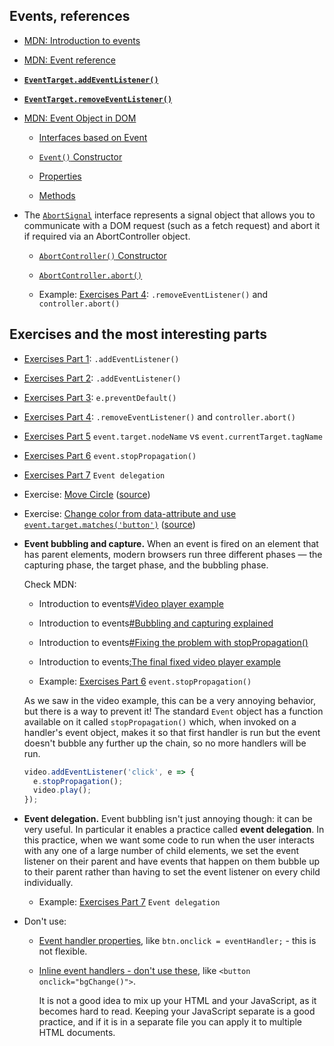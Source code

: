 ## Events, references

* [MDN: Introduction to events](https://developer.mozilla.org/en-US/docs/Learn/JavaScript/Building_blocks/Events)

* [MDN: Event reference](https://developer.mozilla.org/en-US/docs/Web/Events)
  
* [**`EventTarget.addEventListener()`**](https://developer.mozilla.org/en-US/docs/Web/API/EventTarget/addEventListener)
  
* [**`EventTarget.removeEventListener()`**](https://developer.mozilla.org/en-US/docs/Web/API/EventTarget/removeEventListener)

* [MDN: Event Object in DOM](https://developer.mozilla.org/en-US/docs/Web/API/Event)

  * [Interfaces based on Event](https://developer.mozilla.org/en-US/docs/Web/API/Event#interfaces_based_on_event)

  * [`Event()` Constructor](https://developer.mozilla.org/en-US/docs/Web/API/Event/Event)

  * [Properties](https://developer.mozilla.org/en-US/docs/Web/API/Event#properties)

  * [Methods](https://developer.mozilla.org/en-US/docs/Web/API/Event#methods)

* The [`AbortSignal`](https://developer.mozilla.org/en-US/docs/Web/API/AbortSignal) interface represents a signal object that allows you to communicate with a DOM request (such as a fetch request) and abort it if required via an AbortController object.

  * [`AbortController()` Constructor](https://developer.mozilla.org/en-US/docs/Web/API/AbortController)

  * [`AbortController.abort()`](https://developer.mozilla.org/en-US/docs/Web/API/AbortController/abort)

  * Example: [Exercises Part 4](./Exercises_Part_4_preventDefault.html): `.removeEventListener()` and `controller.abort()`

## Exercises and the most interesting parts

* [Exercises Part 1](./Exercises_Part_1_addEventListener.html): `.addEventListener()`

* [Exercises Part 2](./Exercises_Part_2_addEventListener_otherEvents.html): `.addEventListener()`

* [Exercises Part 3](./Exercises_Part_3_preventDefault.html): `e.preventDefault()`

* [Exercises Part 4](./Exercises_Part_4_removeEventListener_two_methods.html): `.removeEventListener()` and `controller.abort()`

* [Exercises Part 5](./Exercises_Part_5_e.currentTarget_vs_e.target.html) `event.target.nodeName` vs `event.currentTarget.tagName` 

* [Exercises Part 6](./Exercises_Part_6_e.stopPropagation.html) `event.stopPropagation()`

* [Exercises Part 7](./Exercises_Part_7_event_delegation.html) `Event delegation`

* Exercise: [Move Circle](./Exercise_move_a_circle.html) ([source](https://developer.mozilla.org/en-US/docs/Learn/JavaScript/Building_blocks/Test_your_skills:_Events#events_2))

* Exercise: [Change color from data-attribute and use `event.target.matches('button')`](./Exercise_buttons_data-attribute.html) ([source](https://developer.mozilla.org/en-US/docs/Learn/JavaScript/Building_blocks/Test_your_skills:_Events#events_2))

* **Event bubbling and capture.** When an event is fired on an element that has parent elements, modern browsers run three different phases — the capturing phase, the target phase, and the bubbling phase.

  Check MDN:
  
  * Introduction to events[#Video player example](https://developer.mozilla.org/en-US/docs/Learn/JavaScript/Building_blocks/Events#video_player_example)
  
  * Introduction to events[#Bubbling and capturing explained](https://developer.mozilla.org/en-US/docs/Learn/JavaScript/Building_blocks/Events#bubbling_and_capturing_explained)
  
  * Introduction to events[#Fixing the problem with stopPropagation()](https://developer.mozilla.org/en-US/docs/Learn/JavaScript/Building_blocks/Events#fixing_the_problem_with_stoppropagation)

  * Introduction to events[:The final fixed video player example](https://mdn.github.io/learning-area/javascript/building-blocks/events/show-video-box-fixed.html)
  
  * Example: [Exercises Part 6](./Exercises_Part_6_e.currentTarget_vs_e.target.html) `event.stopPropagation()`

  
  As we saw in the video example, this can be a very annoying behavior, but there is a way to prevent it! The standard `Event` object has a function available on it called `stopPropagation()` which, when invoked on a handler's event object, makes it so that first handler is run but the event doesn't bubble any further up the chain, so no more handlers will be run.

  ```js
  video.addEventListener('click', e => {
    e.stopPropagation();
    video.play();
  });
  ```

* **Event delegation.** Event bubbling isn't just annoying though: it can be very useful. In particular it enables a practice called **event delegation**. In this practice, when we want some code to run when the user interacts with any one of a large number of child elements, we set the event listener on their parent and have events that happen on them bubble up to their parent rather than having to set the event listener on every child individually.

  * Example: [Exercises Part 7](./Exercises_Part_7_event_delegation.html) `Event delegation`

* Don't use:

  * [Event handler properties]([./](https://developer.mozilla.org/en-US/docs/Learn/JavaScript/Building_blocks/Events#event_handler_properties)), like `btn.onclick = eventHandler;` - this is not flexible.
  
  * [Inline event handlers - don't use these](https://developer.mozilla.org/en-US/docs/Learn/JavaScript/Building_blocks/Events#inline_event_handlers_%E2%80%94_dont_use_these), like `<button onclick="bgChange()">`. 
  
    It is not a good idea to mix up your HTML and your JavaScript, as it becomes hard to read. Keeping your JavaScript separate is a good practice, and if it is in a separate file you can apply it to multiple HTML documents.